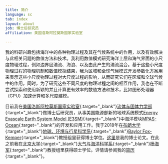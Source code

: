 ```yaml
---
title: 简介
language: sc
tab: index
layout: about
job: 博士后研究员
affiliation: 美国洛斯阿拉莫斯国家实验室

---
```


我的科研兴趣包括海洋中的各种物理过程及其在气候系统中的作用，以及有效解决与此相关问题的数值方法和技术。我利用数值模式研究海洋上层和海气界面的小尺度物理过程，例如边界层湍流、海浪、以及由此产生的湍流混合。基于这些小尺度物理过程的物理机制和数值模拟结果，我为区域和全球气候模式开发参数化方案用来表示这些小尺度物理过程对大尺度过程的影响，从而研究它们在区域和全球气候中的作用。同时，为了研究这些不同尺度的物理过程之间的相互作用，我也在不断尝试探索和使用新颖的并且计算更有效率的数值方法和技术，比如图形处理器（GPU）加速计算和多尺度建模。

目前我在[美国洛斯阿拉莫斯国家实验室](https://www.lanl.gov){:target="_blank"}[流体与固体力学部](https://www.lanl.gov/org/ddste/aldsc/theoretical/fluid-dynamics-solid-mechanics/index.php){:target="_blank"}做博士后研究员，从事美国能源部新的地球系统模式[Energy Exascale Earth System Model (E3SM)](https://e3sm.org){:target="_blank"}中海洋模块[MPAS-Ocean](http://mpas-dev.github.io){:target="_blank"}的开发和应用工作。我于2018年在[布朗大学](https://www.brown.edu){:target="_blank"}[地球、环境与行星科学系](https://www.brown.edu/academics/earth-environmental-planetary-sciences/){:target="_blank"}[Baylor Fox-Kemper](http://www.geo.brown.edu/research/Fox-Kemper/){:target="_blank"}教授组里获得博士学位。[这里](publications_sc.html#pdfthesis)是我的博士论文。在此之前我在[北京大学](https://www.pku.edu.cn){:target="_blank"}[大气与海洋科学系](https://www.atmos.pku.edu.cn/index.htm){:target="_blank"}[杨海军](https://aos.fudan.edu.cn/72/b0/c14809a225968/page.htm){:target="_blank"}教授组里获得硕士学位。详情请参阅我的[简历](pdf/CV_sc.pdf){:target="_blank"}。

